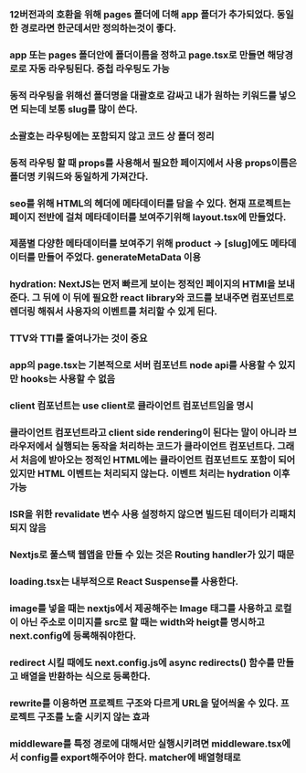 ### 12버전과의 호환을 위해 pages 폴더에 더해 app 폴더가 추가되었다. 동일한 경로라면 한군데서만 정의하는것이 좋다.

### app 또는 pages 폴더안에 폴더이름을 정하고 page.tsx로 만들면 해당경로로 자동 라우팅된다. 중첩 라우팅도 가능

### 동적 라우팅을 위해선 폴더명을 대괄호로 감싸고 내가 원하는 키워드를 넣으면 되는데 보통 slug를 많이 쓴다.

### 소괄호는 라우팅에는 포함되지 않고 코드 상 폴더 정리

### 동적 라우팅 할 때 props를 사용해서 필요한 페이지에서 사용 props이름은 폴더명 키워드와 동일하게 가져간다.

### seo를 위해 HTML의 헤더에 메타데이터를 담을 수 있다. 현재 프로젝트는 페이지 전반에 걸쳐 메타데이터를 보여주기위해 layout.tsx에 만들었다.

### 제품별 다양한 메타데이터를 보여주기 위해 product -> [slug]에도 메타데이터를 만들어 주었다. generateMetaData 이용

### hydration: NextJS는 먼저 빠르게 보이는 정적인 페이지의 HTMl을 보내준다. 그 뒤에 이 뒤에 필요한 react library와 코드를 보내주면 컴포넌트로 렌더링 해줘서 사용자의 이벤트를 처리할 수 있게 된다.

### TTV와 TTI를 줄여나가는 것이 중요

### app의 page.tsx는 기본적으로 서버 컴포넌트 node api를 사용할 수 있지만 hooks는 사용할 수 없음

### client 컴포넌트는 use client로 클라이언트 컴포넌트임을 명시

### 클라이언트 컴포넌트라고 client side rendering이 된다는 말이 아니라 브라우저에서 실행되는 동작을 처리하는 코드가 클라이언트 컴포넌트다. 그래서 처음에 받아오는 정적인 HTML에는 클라이언트 컴포넌트도 포함이 되어있지만 HTML 이벤트는 처리되지 않는다. 이벤트 처리는 hydration 이후 가능

### ISR을 위한 revalidate 변수 사용 설정하지 않으면 빌드된 데이터가 리패치되지 않음

### Nextjs로 풀스택 웹앱을 만들 수 있는 것은 Routing handler가 있기 때문

### loading.tsx는 내부적으로 React Suspense를 사용한다.

### image를 넣을 때는 nextjs에서 제공해주는 Image 태그를 사용하고 로컬이 아닌 주소로 이미지를 src로 할 때는 width와 heigt를 명시하고 next.config에 등록해줘야한다.

### redirect 시킬 때에도 next.config.js에 async redirects() 함수를 만들고 배열을 반환하는 식으로 등록한다.

### rewrite를 이용하면 프로젝트 구조와 다르게 URL을 덮어씌울 수 있다. 프로젝트 구조를 노출 시키지 않는 효과

### middleware를 특정 경로에 대해서만 실행시키려면 middleware.tsx에서 config를 export해주어야 한다. matcher에 배열형태로
